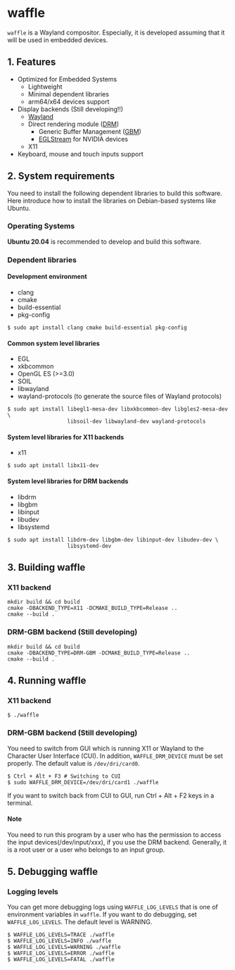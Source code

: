 # waffle

`waffle` is a Wayland compositor. Especially, it is developed assuming that it will be used in embedded devices.

## 1. Features

- Optimized for Embedded Systems
  - Lightweight
  - Minimal dependent libraries
  - arm64/x64 devices support
- Display backends  (Still developing!!)
  - [Wayland](https://wayland.freedesktop.org/)
  - Direct rendering module ([DRM](https://en.wikipedia.org/wiki/Direct_Rendering_Manager))
    - Generic Buffer Management ([GBM](https://en.wikipedia.org/wiki/Mesa_(computer_graphics)))
    - [EGLStream](https://docs.nvidia.com/drive/drive_os_5.1.6.1L/nvvib_docs/index.html#page/DRIVE_OS_Linux_SDK_Development_Guide/Graphics/graphics_eglstream_user_guide.html) for NVIDIA devices
  - X11
- Keyboard, mouse and touch inputs support

## 2. System requirements
You need to install the following dependent libraries to build this software. Here introduce how to install the libraries on Debian-based systems like Ubuntu.

### Operating Systems
**Ubuntu 20.04** is recommended to develop and build this software.

### Dependent libraries

#### Development environment
- clang
- cmake
- build-essential
- pkg-config

```Shell
$ sudo apt install clang cmake build-essential pkg-config
```

#### Common system level libraries
- EGL
- xkbcommon
- OpenGL ES (>=3.0)
- SOIL
- libwayland
- wayland-protocols (to generate the source files of Wayland protocols)

```Shell
$ sudo apt install libegl1-mesa-dev libxkbcommon-dev libgles2-mesa-dev \ 
                   libsoil-dev libwayland-dev wayland-protocols
```

#### System level libraries for X11 backends
- x11

```Shell
$ sudo apt install libx11-dev
```

#### System level libraries for DRM backends
- libdrm
- libgbm
- libinput
- libudev
- libsystemd

```Shell
$ sudo apt install libdrm-dev libgbm-dev libinput-dev libudev-dev \ 
                   libsystemd-dev
```

## 3. Building waffle

### X11 backend

```Shell
mkdir build && cd build
cmake -DBACKEND_TYPE=X11 -DCMAKE_BUILD_TYPE=Release ..
cmake --build .
```

### DRM-GBM backend (Still developing)

```Shell
mkdir build && cd build
cmake -DBACKEND_TYPE=DRM-GBM -DCMAKE_BUILD_TYPE=Release ..
cmake --build .
```

## 4. Running waffle

### X11 backend

```Shell
$ ./waffle
```

### DRM-GBM backend (Still developing)

You need to switch from GUI which is running X11 or Wayland to the Character User Interface (CUI). In addition, `WAFFLE_DRM_DEVICE` must be set properly. The default value is `/dev/dri/card0`.

```Shell
$ Ctrl + Alt + F3 # Switching to CUI
$ sudo WAFFLE_DRM_DEVICE=/dev/dri/card1 ./waffle
```

If you want to switch back from CUI to GUI, run Ctrl + Alt + F2 keys in a terminal.

#### Note

You need to run this program by a user who has the permission to access the input devices(/dev/input/xxx), if you use the DRM backend. Generally, it is a root user or a user who belongs to an input group.

## 5. Debugging waffle

### Logging levels

You can get more debugging logs using `WAFFLE_LOG_LEVELS` that is one of environment variables in `waffle`. If you want to do debugging, set `WAFFLE_LOG_LEVELS`. The default level is WARNING.

```Shell
$ WAFFLE_LOG_LEVELS=TRACE ./waffle
$ WAFFLE_LOG_LEVELS=INFO ./waffle
$ WAFFLE_LOG_LEVELS=WARNING ./waffle
$ WAFFLE_LOG_LEVELS=ERROR ./waffle
$ WAFFLE_LOG_LEVELS=FATAL ./waffle
```
